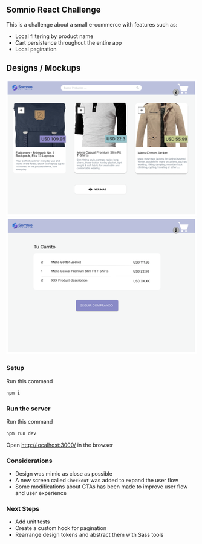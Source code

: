 ## Somnio React Challenge

This is a challenge about a small e-commerce with features such as:

- Local filtering by product name
- Cart persistence throughout the entire app
- Local pagination

## Designs / Mockups

![Homepage](design/main.png)
![Cart](design/cart.png)

### Setup

Run this command

```js
npm i
```

### Run the server

Run this command

```js
npm run dev
```

Open [http://localhost:3000/](http://localhost:3000/) in the browser

### Considerations

- Design was mimic as close as possible
- A new screen called `Checkout` was added to expand the user flow
- Some modifications about CTAs has been made to improve user flow and user experience

### Next Steps

- Add unit tests
- Create a custom hook for pagination
- Rearrange design tokens and abstract them with Sass tools
